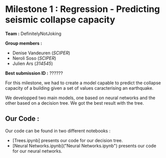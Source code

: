 # Milestone 1 : Regression - Predicting seismic collapse capacity

**Team :** DefinitelyNotJoking

**Group members :** 
- Denise Vandeuren (_SCIPER_)
- Neroli Soso (_SCIPER_)
- Julien Ars (_314545_)

**Best submission ID :** ??????

For this milestone, we had to create a model capable to predict the collapse capacity of a building given a set of values caracterising an earthquake.

We developped two main models, one based on neural networks and the other based on a decision tree. We got the best result with the tree.

## Our Code :

Our code can be found in two different notebooks :
- [Trees.ipynb] presents our code for our decision tree.
- [Neural Networks.ipynb]("Neural Networks.ipynb") presents our code for our neural networks.
